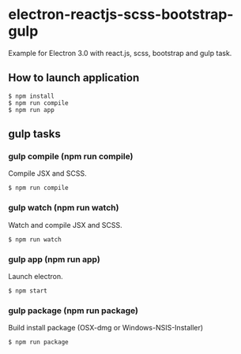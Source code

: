 # electron-reactjs-scss-bootstrap-gulp
Example for Electron 3.0 with react.js, scss, bootstrap and gulp task.

## How to launch application

```
$ npm install
$ npm run compile
$ npm run app
```



## gulp tasks

### gulp compile (npm run compile)

Compile JSX and SCSS.

```
$ npm run compile
```


### gulp watch (npm run watch)

Watch and compile JSX and SCSS.

```
$ npm run watch
```


### gulp app (npm run app)

Launch electron.

```
$ npm start
```


### gulp package (npm run package)

Build install package (OSX-dmg or Windows-NSIS-Installer)

```
$ npm run package
```
